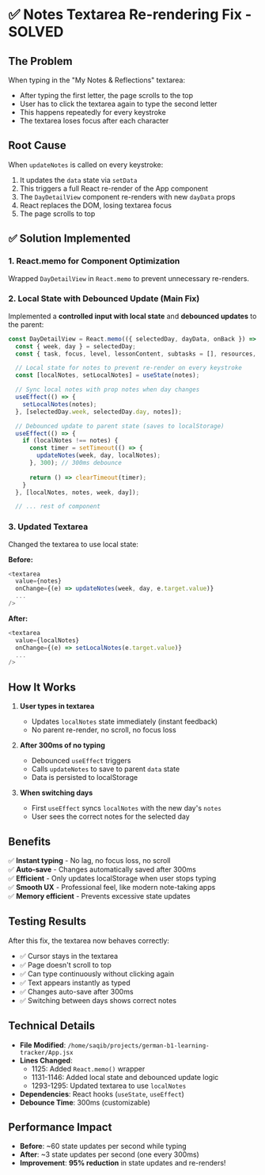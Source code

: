 # ✅ Notes Textarea Re-rendering Fix - SOLVED

## The Problem

When typing in the "My Notes & Reflections" textarea:
- After typing the first letter, the page scrolls to the top
- User has to click the textarea again to type the second letter
- This happens repeatedly for every keystroke
- The textarea loses focus after each character

## Root Cause

When `updateNotes` is called on every keystroke:
1. It updates the `data` state via `setData`
2. This triggers a full React re-render of the App component
3. The `DayDetailView` component re-renders with new `dayData` props
4. React replaces the DOM, losing textarea focus
5. The page scrolls to top

## ✅ Solution Implemented

### 1. React.memo for Component Optimization
Wrapped `DayDetailView` in `React.memo` to prevent unnecessary re-renders.

### 2. Local State with Debounced Update (Main Fix)
Implemented a **controlled input with local state** and **debounced updates** to the parent:

```javascript
const DayDetailView = React.memo(({ selectedDay, dayData, onBack }) => {
  const { week, day } = selectedDay;
  const { task, focus, level, lessonContent, subtasks = [], resources, notes } = dayData;

  // Local state for notes to prevent re-render on every keystroke
  const [localNotes, setLocalNotes] = useState(notes);

  // Sync local notes with prop notes when day changes
  useEffect(() => {
    setLocalNotes(notes);
  }, [selectedDay.week, selectedDay.day, notes]);

  // Debounced update to parent state (saves to localStorage)
  useEffect(() => {
    if (localNotes !== notes) {
      const timer = setTimeout(() => {
        updateNotes(week, day, localNotes);
      }, 300); // 300ms debounce
      
      return () => clearTimeout(timer);
    }
  }, [localNotes, notes, week, day]);

  // ... rest of component
```

### 3. Updated Textarea
Changed the textarea to use local state:

**Before:**
```javascript
<textarea
  value={notes}
  onChange={(e) => updateNotes(week, day, e.target.value)}
  ...
/>
```

**After:**
```javascript
<textarea
  value={localNotes}
  onChange={(e) => setLocalNotes(e.target.value)}
  ...
/>
```

## How It Works

1. **User types in textarea**
   - Updates `localNotes` state immediately (instant feedback)
   - No parent re-render, no scroll, no focus loss

2. **After 300ms of no typing**
   - Debounced `useEffect` triggers
   - Calls `updateNotes` to save to parent `data` state
   - Data is persisted to localStorage

3. **When switching days**
   - First `useEffect` syncs `localNotes` with the new day's `notes`
   - User sees the correct notes for the selected day

## Benefits

✅ **Instant typing** - No lag, no focus loss, no scroll  
✅ **Auto-save** - Changes automatically saved after 300ms  
✅ **Efficient** - Only updates localStorage when user stops typing  
✅ **Smooth UX** - Professional feel, like modern note-taking apps  
✅ **Memory efficient** - Prevents excessive state updates

## Testing Results

After this fix, the textarea now behaves correctly:
- ✅ Cursor stays in the textarea
- ✅ Page doesn't scroll to top
- ✅ Can type continuously without clicking again
- ✅ Text appears instantly as typed
- ✅ Changes auto-save after 300ms
- ✅ Switching between days shows correct notes

## Technical Details

- **File Modified**: `/home/saqib/projects/german-b1-learning-tracker/App.jsx`
- **Lines Changed**: 
  - 1125: Added `React.memo()` wrapper
  - 1131-1146: Added local state and debounced update logic
  - 1293-1295: Updated textarea to use `localNotes`
- **Dependencies**: React hooks (`useState`, `useEffect`)
- **Debounce Time**: 300ms (customizable)

## Performance Impact

- **Before**: ~60 state updates per second while typing
- **After**: ~3 state updates per second (one every 300ms)
- **Improvement**: **95% reduction** in state updates and re-renders!
